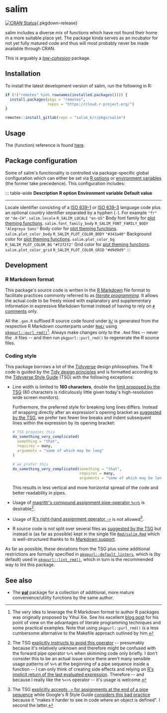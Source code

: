 # salim

[![CRAN Status](https://r-pkg.org/badges/version/salim)](https://cran.r-project.org/package=salim){.pkgdown-release}

salim includes a diverse mix of functions which have not found their home in a more suitable place yet. The package kinda serves as an incubator for not yet fully matured code and thus will most probably never be made available through CRAN.

This is arguably a [*low-cohesion*](https://en.wikipedia.org/wiki/Cohesion_(computer_science)) package.

## Installation

To install the latest development version of salim, run the following in R:

``` r
if (!("remotes" %in% rownames(installed.packages()))) {
  install.packages(pkgs = "remotes",
                   repos = "https://cloud.r-project.org/")
}

remotes::install_gitlab(repo = "salim_b/r/pkgs/salim")
```

## Usage

The (function) reference is found [here](reference).

## Package configuration

Some of salim's functionality is controlled via package-specific global configuration which can either be set via [R options](https://rdrr.io/r/base/options.html) or [environment variables](https://en.wikipedia.org/wiki/Environment_variable) (the former take precedence). This configuration includes:

::: table-wide
  **Description**                                                                                                                                                                                                                                                  **R option**               **Environment variable**     **Default value**
  ---------------------------------------------------------------------------------------------------------------------------------------------------------------------------------------------------------------------------------------------------------------- -------------------------- ---------------------------- -------------------
  Locale identifier consisting of a [ISO 639-1](https://en.wikipedia.org/wiki/ISO_639-1) or [ISO 639-3](https://en.wikipedia.org/wiki/ISO_639-3) language code plus an optional country identifier separated by a hyphen (`-`). For example `"fr"` or `"de-CH"`.   `salim.locale`             `R_SALIM_LOCALE`             `"en-US"`
  Body font family for [plot theming functions](https://salim.rpkg.dev/reference/#plot-theming).                                                                                                                                                                   `salim.font_family_body`   `R_SALIM_FONT_FAMILY_BODY`   `"Alegreya Sans"`
  Body color for [plot theming functions](https://salim.rpkg.dev/reference/#plot-theming).                                                                                                                                                                         `salim.plot_color_body`    `R_SALIM_PLOT_COLOR_BODY`    `"#343a40"`
  Background color for [plot theming functions](https://salim.rpkg.dev/reference/#plot-theming).                                                                                                                                                                   `salim.plot_color_bg`      `R_SALIM_PLOT_COLOR_BG`      `"#f2f2f2"`
  Grid color for [plot theming functions](https://salim.rpkg.dev/reference/#plot-theming).                                                                                                                                                                         `salim.plot_color_grid`    `R_SALIM_PLOT_COLOR_GRID`    `"#d9d9d9"`
:::

## Development

### R Markdown format

This package's source code is written in the [R Markdown](https://rmarkdown.rstudio.com/) file format to facilitate practices commonly referred to as [*literate programming*](https://en.wikipedia.org/wiki/Literate_programming). It allows the actual code to be freely mixed with explanatory and supplementary information in expressive Markdown format instead of having to rely on [`#` comments](https://rstudio.github.io/r-manuals/r-lang/Parser.html#comments) only.

All the `.gen.R` suffixed R source code found under [`R/`](https://gitlab.com/salim_b/r/pkgs/salim/-/tree/master/R/) is generated from the respective R Markdown counterparts under [`Rmd/`](https://gitlab.com/salim_b/r/pkgs/salim/-/tree/master/Rmd/) using [`pkgpurl::purl_rmd()`](https://pkgpurl.rpkg.dev/dev/reference/purl_rmd.html)[^1]. Always make changes only to the `.Rmd` files -- never the `.R` files -- and then run `pkgpurl::purl_rmd()` to regenerate the R source files.

### Coding style

This package borrows a lot of the [Tidyverse](https://www.tidyverse.org/) design philosophies. The R code is guided by the [Tidy design principles](https://design.tidyverse.org/) and is formatted according to the [Tidyverse Style Guide](https://style.tidyverse.org/) (TSG) with the following exceptions:

-   Line width is limited to **160 characters**, double the [limit proposed by the TSG](https://style.tidyverse.org/syntax.html#long-lines) (80 characters is ridiculously little given today's high-resolution wide screen monitors).

    Furthermore, the preferred style for breaking long lines differs. Instead of wrapping directly after an expression's opening bracket as [suggested by the TSG](https://style.tidyverse.org/syntax.html#long-lines), we prefer two fewer line breaks and indent subsequent lines within the expression by its opening bracket:

    ``` r
    # TSG proposes this
    do_something_very_complicated(
      something = "that",
      requires = many,
      arguments = "some of which may be long"
    )

    # we prefer this
    do_something_very_complicated(something = "that",
                                  requires = many,
                                  arguments = "some of which may be long")
    ```

    This results in less vertical and more horizontal spread of the code and better readability in pipes.

-   Usage of [magrittr's compound assignment pipe-operator `%<>%`](https://magrittr.tidyverse.org/reference/compound.html) is desirable[^2].

-   Usage of [R's right-hand assignment operator `->`](https://rdrr.io/r/base/assignOps.html) is not allowed[^3].

-   R source code is *not* split over several files as [suggested by the TSG](https://style.tidyverse.org/package-files.html) but instead is (as far as possible) kept in the single file [`Rmd/salim.Rmd`](https://gitlab.com/salim_b/r/pkgs/salim/-/tree/master/Rmd/salim.Rmd) which is well-structured thanks to its [Markdown support](#r-markdown-format).

As far as possible, these deviations from the TSG plus some additional restrictions are formally specified in [`pkgpurl::default_linters`](https://pkgpurl.rpkg.dev/reference/default_linters), which is (by default) used in [`pkgpurl::lint_rmd()`](https://pkgpurl.rpkg.dev/reference/lint_rmd), which in turn is the recommended way to lint this package.

## See also

-   The [**pal**](https://pal.rpkg.dev/) package for a collection of additional, more mature convenience/utility functions by the same author.

[^1]: The very idea to leverage the R Markdown format to author R packages was originally proposed by Yihui Xie. See his excellent [blog post](https://yihui.org/rlp/) for his point of view on the advantages of literate programming techniques and some practical examples. Note that using `pkgpurl::purl_rmd()` is a less cumbersome alternative to the Makefile approach outlined by him.

[^2]: The TSG [explicitly instructs to avoid this operator](https://style.tidyverse.org/pipes.html#assignment-2) -- presumably because it's relatively unknown and therefore might be confused with the forward pipe operator `%>%` when skimming code only briefly. I don't consider this to be an actual issue since there aren't many sensible usage patterns of `%>%` at the beginning of a pipe sequence inside a function -- I can only think of creating side effects and relying on [R's implicit return of the last evaluated expression](https://rdrr.io/r/base/function.html). Therefore -- and because I really like the `%<>%` operator -- it's usage is welcome.

[^3]: The TSG [explicitly accepts `->` for assignments at the end of a pipe sequence](https://style.tidyverse.org/pipes.html#assignment-2) while Google's R Style Guide [considers this bad practice](https://google.github.io/styleguide/Rguide.html#right-hand-assignment) because it "makes it harder to see in code where an object is defined". I second the latter.
